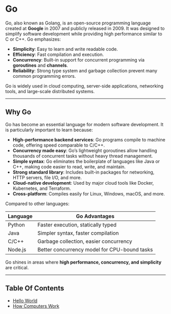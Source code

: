 # Go
Go, also known as Golang, is an open-source programming language created at **Google** in 2007 and publicly released in 2009. It was designed to simplify software development while providing high performance similar to C or C++. Go emphasizes:

- **Simplicity**: Easy to learn and write readable code.
- **Efficiency**: Fast compilation and execution.
- **Concurrency**: Built-in support for concurrent programming via **goroutines** and **channels**.
- **Reliability**: Strong type system and garbage collection prevent many common programming errors.

Go is widely used in cloud computing, server-side applications, networking tools, and large-scale distributed systems.

---

## Why Go

Go has become an essential language for modern software development. It is particularly important to learn because:

- **High-performance backend services**: Go programs compile to machine code, offering speed comparable to C/C++.
- **Concurrency made easy**: Go’s lightweight goroutines allow handling thousands of concurrent tasks without heavy thread management.
- **Simple syntax**: Go eliminates the boilerplate of languages like Java or C++, making code easier to read, write, and maintain.
- **Strong standard library**: Includes built-in packages for networking, HTTP servers, file I/O, and more.
- **Cloud-native development**: Used by major cloud tools like Docker, Kubernetes, and Terraform.
- **Cross-platform**: Compiles easily for Linux, Windows, macOS, and more.

Compared to other languages:

| Language       | Go Advantages                                   |
|----------------|-----------------------------------------------|
| Python         | Faster execution, statically typed            |
| Java           | Simpler syntax, faster compilation            |
| C/C++          | Garbage collection, easier concurrency        |
| Node.js        | Better concurrency model for CPU-bound tasks |

Go shines in areas where **high performance, concurrency, and simplicity** are critical.

---

## Table Of Contents
- [Hello World](./01.hello-world)
- [How Computers Work](./02.how-computers-work)
